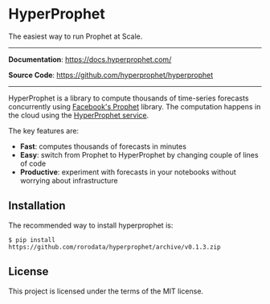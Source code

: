# HyperProphet

The easiest way to run Prophet at Scale.

---

**Documentation**: <a href="https://docs.hyperprophet.com/" target="_blank">https://docs.hyperprophet.com/</a>

**Source Code**: <a href="https://github.com/hyperprophet/hyperprophet" target="_blank">https://github.com/hyperprophet/hyperprophet</a>

---

HyperProphet is a library to compute thousands of time-series forecasts concurrently using [Facebook's Prophet][prophet] library. The computation happens in the cloud using the [HyperProphet service][hp].

The key features are:

* **Fast**: computes thousands of forecasts in minutes
* **Easy**: switch from Prophet to HyperProphet by changing couple of lines of code
* **Productive**: experiment with forecasts in your notebooks without worrying about infrastructure

[hp]: https://hyperprophet.com/
[prophet]: https://facebook.github.io/prophet/

## Installation

The recommended way to install hyperprophet is:

```
$ pip install https://github.com/rorodata/hyperprophet/archive/v0.1.3.zip
```

## License

This project is licensed under the terms of the MIT license.